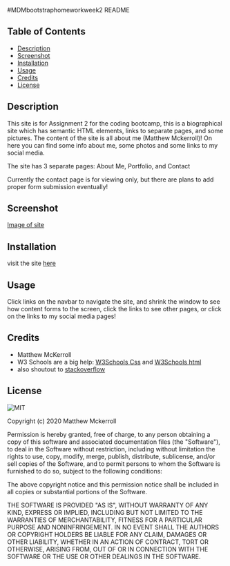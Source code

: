 #MDMbootstraphomeworkweek2
README

## Table of Contents

* [Description](#Description)
* [Screenshot](#Screenshot)
* [Installation](#installation)
* [Usage](#usage)
* [Credits](#credits)
* [License](#license)

## Description

This site is for Assignment 2 for the coding bootcamp, this is a biographical site which has semantic HTML elements, links to separate pages, and some pictures. The content of the site is all about me (Matthew Mckerroll)! On here you can find some info about me, some photos and some links to my social media.

The site has 3 separate pages: About Me, Portfolio, and Contact

Currently the contact page is for viewing only, but there are plans to add proper form submission eventually!

## Screenshot
[Image of site](./images/screenshotofSite)

## Installation

visit the site [here](https://mattmckerroll.github.io/MDMbootstraphomeworkweek2/)


## Usage 

Click links on the navbar to navigate the site, and shrink the window to see how content forms to the screen, click the links to see other pages, or click on the links to my social media pages!


## Credits

* Matthew McKerroll
* W3 Schools are a big help: [W3Schools Css](https://www.w3schools.com/css/) and [W3Schools html](https://www.w3schools.com/html/) 
* also shoutout to [stackoverflow](https://stackoverflow.com/)

## License

![MIT](https://img.shields.io/apm/l/atomic-design-ui.svg?)

Copyright (c) 2020 Matthew Mckerroll

Permission is hereby granted, free of charge, to any person obtaining a copy
of this software and associated documentation files (the "Software"), to deal
in the Software without restriction, including without limitation the rights
to use, copy, modify, merge, publish, distribute, sublicense, and/or sell
copies of the Software, and to permit persons to whom the Software is
furnished to do so, subject to the following conditions:

The above copyright notice and this permission notice shall be included in all
copies or substantial portions of the Software.

THE SOFTWARE IS PROVIDED "AS IS", WITHOUT WARRANTY OF ANY KIND, EXPRESS OR
IMPLIED, INCLUDING BUT NOT LIMITED TO THE WARRANTIES OF MERCHANTABILITY,
FITNESS FOR A PARTICULAR PURPOSE AND NONINFRINGEMENT. IN NO EVENT SHALL THE
AUTHORS OR COPYRIGHT HOLDERS BE LIABLE FOR ANY CLAIM, DAMAGES OR OTHER
LIABILITY, WHETHER IN AN ACTION OF CONTRACT, TORT OR OTHERWISE, ARISING FROM,
OUT OF OR IN CONNECTION WITH THE SOFTWARE OR THE USE OR OTHER DEALINGS IN THE
SOFTWARE.







